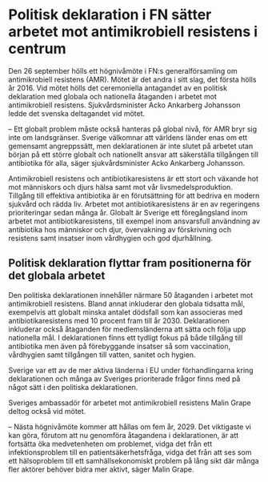 # Politisk deklaration i FN sätter arbetet mot antimikrobiell resistens i centrum

Den 26 september hölls ett högnivåmöte i FN:s generalförsamling om antimikrobiell resistens (AMR). Mötet är det andra i sitt slag, det första hölls år 2016. Vid mötet hölls det ceremoniella antagandet av en politisk deklaration med globala och nationella åtaganden i arbetet mot antimikrobiell resistens. Sjukvårdsminister Acko Ankarberg Johansson ledde det svenska deltagandet vid mötet.

– Ett globalt problem måste också hanteras på global nivå, för AMR bryr sig inte om landsgränser. Sverige välkomnar att världens länder enas om ett gemensamt angreppssätt, men deklarationen är inte slutet på arbetet utan början på ett större globalt och nationellt ansvar att säkerställa tillgången till antibiotika för alla, säger sjukvårdsminister Acko Ankarberg Johansson.

Antimikrobiell resistens och antibiotikaresistens är ett stort och växande hot mot människors och djurs hälsa samt mot vår livsmedelsproduktion. Tillgång till effektiva antibiotika är en förutsättning för att bedriva en modern sjukvård och rädda liv. Arbetet mot antibiotikaresistens är en av regeringens prioriteringar sedan många år. Globalt är Sverige ett föregångsland inom arbetet mot antibiotikaresistens, till exempel inom ansvarsfull användning av antibiotika hos människor och djur, övervakning av förskrivning och resistens samt insatser inom vårdhygien och god djurhållning.

## Politisk deklaration flyttar fram positionerna för det globala arbetet

Den politiska deklarationen innehåller närmare 50 åtaganden i arbetet mot antimikrobiell resistens. Bland annat inkluderar den globala tidsatta mål, exempelvis att globalt minska antalet dödsfall som kan associeras med antibiotikaresistens med 10 procent fram till år 2030. Deklarationen inkluderar också åtaganden för medlemsländerna att sätta och följa upp nationella mål. I deklarationen finns ett tydligt fokus på både tillgång till antibiotika men även på förebyggande insatser så som vaccination, vårdhygien samt tillgången till vatten, sanitet och hygien.

Sverige var ett av de mer aktiva länderna i EU under förhandlingarna kring deklarationen och många av Sveriges prioriterade frågor finns med på något sätt i den politiska deklarationen.

Sveriges ambassadör för arbetet mot antimikrobiell resistens Malin Grape deltog också vid mötet.

– Nästa högnivåmöte kommer att hållas om fem år, 2029. Det viktigaste vi kan göra, förutom att nu genomföra åtagandena i deklarationen, är att fortsätta öka medvetenheten om problemet, vidga det från ett infektionsproblem till en patientsäkerhetsfråga, vidga det från att ses som ett hälsoproblem till ett samhällsekonomiskt problem på lång sikt där många fler aktörer behöver bidra mer aktivt, säger Malin Grape.
